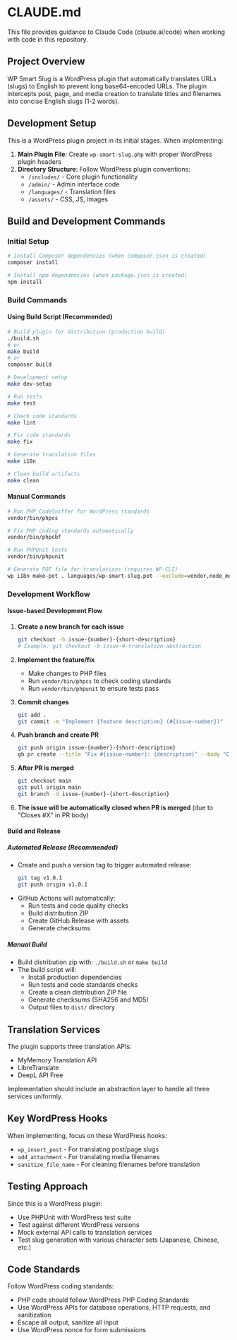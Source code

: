# CLAUDE.md

This file provides guidance to Claude Code (claude.ai/code) when working with code in this repository.

## Project Overview

WP Smart Slug is a WordPress plugin that automatically translates URLs (slugs) to English to prevent long base64-encoded URLs. The plugin intercepts post, page, and media creation to translate titles and filenames into concise English slugs (1-2 words).

## Development Setup

This is a WordPress plugin project in its initial stages. When implementing:

1. **Main Plugin File**: Create `wp-smart-slug.php` with proper WordPress plugin headers
2. **Directory Structure**: Follow WordPress plugin conventions:
   - `/includes/` - Core plugin functionality
   - `/admin/` - Admin interface code
   - `/languages/` - Translation files
   - `/assets/` - CSS, JS, images

## Build and Development Commands

### Initial Setup
```bash
# Install Composer dependencies (when composer.json is created)
composer install

# Install npm dependencies (when package.json is created)
npm install
```

### Build Commands

#### Using Build Script (Recommended)
```bash
# Build plugin for distribution (production build)
./build.sh
# or
make build
# or
composer build

# Development setup
make dev-setup

# Run tests
make test

# Check code standards
make lint

# Fix code standards
make fix

# Generate translation files
make i18n

# Clean build artifacts
make clean
```

#### Manual Commands
```bash
# Run PHP CodeSniffer for WordPress standards
vendor/bin/phpcs

# Fix PHP coding standards automatically
vendor/bin/phpcbf

# Run PHPUnit tests
vendor/bin/phpunit

# Generate POT file for translations (requires WP-CLI)
wp i18n make-pot . languages/wp-smart-slug.pot --exclude=vendor,node_modules,build,dist
```

### Development Workflow

#### Issue-based Development Flow
1. **Create a new branch for each issue**
   ```bash
   git checkout -b issue-{number}-{short-description}
   # Example: git checkout -b issue-4-translation-abstraction
   ```

2. **Implement the feature/fix**
   - Make changes to PHP files
   - Run `vendor/bin/phpcs` to check coding standards
   - Run `vendor/bin/phpunit` to ensure tests pass

3. **Commit changes**
   ```bash
   git add .
   git commit -m "Implement {feature description} (#{issue-number})"
   ```

4. **Push branch and create PR**
   ```bash
   git push origin issue-{number}-{short-description}
   gh pr create --title "Fix #{issue-number}: {description}" --body "Closes #{issue-number}"
   ```

5. **After PR is merged**
   ```bash
   git checkout main
   git pull origin main
   git branch -d issue-{number}-{short-description}
   ```

6. **The issue will be automatically closed when PR is merged** (due to "Closes #X" in PR body)

#### Build and Release

##### Automated Release (Recommended)
- Create and push a version tag to trigger automated release:
  ```bash
  git tag v1.0.1
  git push origin v1.0.1
  ```
- GitHub Actions will automatically:
  - Run tests and code quality checks
  - Build distribution ZIP
  - Create GitHub Release with assets
  - Generate checksums

##### Manual Build
- Build distribution zip with: `./build.sh` or `make build`
- The build script will:
  - Install production dependencies
  - Run tests and code standards checks
  - Create a clean distribution ZIP file
  - Generate checksums (SHA256 and MD5)
  - Output files to `dist/` directory

## Translation Services

The plugin supports three translation APIs:
- MyMemory Translation API
- LibreTranslate
- DeepL API Free

Implementation should include an abstraction layer to handle all three services uniformly.

## Key WordPress Hooks

When implementing, focus on these WordPress hooks:
- `wp_insert_post` - For translating post/page slugs
- `add_attachment` - For translating media filenames
- `sanitize_file_name` - For cleaning filenames before translation

## Testing Approach

Since this is a WordPress plugin:
- Use PHPUnit with WordPress test suite
- Test against different WordPress versions
- Mock external API calls to translation services
- Test slug generation with various character sets (Japanese, Chinese, etc.)

## Code Standards

Follow WordPress coding standards:
- PHP code should follow WordPress PHP Coding Standards
- Use WordPress APIs for database operations, HTTP requests, and sanitization
- Escape all output, sanitize all input
- Use WordPress nonce for form submissions